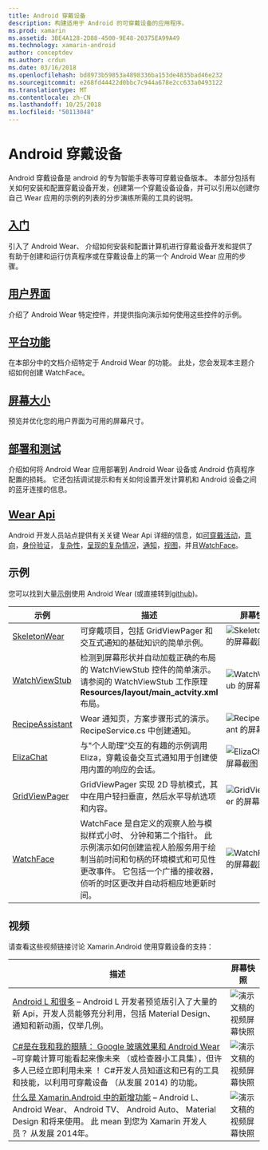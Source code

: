 ```yaml
---
title: Android 穿戴设备
description: 构建适用于 Android 的可穿戴设备的应用程序。
ms.prod: xamarin
ms.assetid: 3BE4A128-2D88-4500-9E48-20375EA99A49
ms.technology: xamarin-android
author: conceptdev
ms.author: crdun
ms.date: 03/16/2018
ms.openlocfilehash: bd8973b59853a4898336ba153de4835bad46e232
ms.sourcegitcommit: e268fd44422d0bbc7c944a678e2cc633a0493122
ms.translationtype: MT
ms.contentlocale: zh-CN
ms.lasthandoff: 10/25/2018
ms.locfileid: "50113048"
---
```

# <a name="android-wear"></a>Android 穿戴设备

Android 穿戴设备是 android 的专为智能手表等可穿戴设备版本。 本部分包括有关如何安装和配置穿戴设备开发，创建第一个穿戴设备设备，并可以引用以创建你自己 Wear 应用的示例的列表的分步演练所需的工具的说明。

##  <a name="getting-startedandroidwearget-startedindexmd"></a>[入门](~/android/wear/get-started/index.md)

引入了 Android Wear、 介绍如何安装和配置计算机进行穿戴设备开发和提供了有助于创建和运行仿真程序或在穿戴设备上的第一个 Android Wear 应用的步骤。

##  <a name="user-interfaceandroidwearuser-interfaceindexmd"></a>[用户界面](~/android/wear/user-interface/index.md)

介绍了 Android Wear 特定控件，并提供指向演示如何使用这些控件的示例。

##  <a name="platform-featuresandroidwearplatformindexmd"></a>[平台功能](~/android/wear/platform/index.md)

在本部分中的文档介绍特定于 Android Wear 的功能。 此处，您会发现本主题介绍如何创建 WatchFace。

##  <a name="screen-sizesandroidwearscreen-sizesmd"></a>[屏幕大小](~/android/wear/screen-sizes.md)

预览并优化您的用户界面为可用的屏幕尺寸。

##  <a name="deployment--testingandroidweardeploy-testindexmd"></a>[部署和测试](~/android/wear/deploy-test/index.md)

介绍如何将 Android Wear 应用部署到 Android Wear 设备或 Android 仿真程序配置的损耗。 它还包括调试提示和有关如何设置开发计算机和 Android 设备之间的蓝牙连接的信息。

##  <a name="wear-apishttpsdeveloperandroidcomreferenceandroidsupportwearable"></a>[Wear Api](https://developer.android.com/reference/android/support/wearable)

Android 开发人员站点提供有关关键 Wear Api 详细的信息，如[可穿戴活动](https://developer.android.com/reference/android/support/wearable/activity/package-summary.html)，[意向](https://developer.android.com/reference/com/google/android/wearable/intent/package-summary.html)，[身份验证](https://developer.android.com/reference/android/support/wearable/authentication/package-summary.html)， [复杂性](https://developer.android.com/reference/android/support/wearable/complications/package-summary.html)，[呈现的复杂情况](https://developer.android.com/reference/android/support/wearable/complications/rendering/package-summary.html)，[通知](https://developer.android.com/reference/android/support/wearable/notifications/package-summary.html)，[视图](https://developer.android.com/reference/android/support/wearable/view/package-summary.html)，并且[WatchFace](https://developer.android.com/reference/android/support/wearable/watchface/package-summary.html)。



## <a name="samples"></a>示例

您可以找到大量[示例](https://developer.xamarin.com/samples/android/Android%20Wear/)使用 Android Wear (或直接转到[github](https://github.com/xamarin/monodroid-samples/tree/master/wear))。 

|示例|描述|屏幕快照|
|--- |--- |--- |
|[SkeletonWear](https://developer.xamarin.com/samples/SkeletonWear/)|可穿戴项目，包括 GridViewPager 和交互式通知的基础知识的简单示例。|![Skeletonwear 的屏幕截图](images/skeleton.png)|
|[WatchViewStub](https://developer.xamarin.com/samples/WatchViewStub/)|检测到屏幕形状并自动加载正确的布局的 WatchViewStub 控件的简单演示。  请参阅的 WatchViewStub 工作原理**Resources/layout/main_actvity.xml**布局。|![WatchViewStub 的屏幕截图](images/watchview.png)|
|[RecipeAssistant](https://developer.xamarin.com/samples/RecipeAssistant/)|Wear 通知页，方案步骤形式的演示。 RecipeService.cs 中创建通知。|![RecipeAssistant 的屏幕截图](images/recipeassist.png)|
|[ElizaChat](https://developer.xamarin.com/samples/ElizaChat/)|与"个人助理"交互的有趣的示例调用 Eliza，穿戴设备交互式通知用于创建使用内置的响应的会话。|![ElizaChat 的屏幕截图](images/eliza.png)|
|[GridViewPager](https://developer.xamarin.com/samples/GridViewPager/)|GridViewPager 实现 2D 导航模式，其中在用户轻扫垂直，然后水平导航选项和内容。|![GridViewPager 的屏幕截图](images/gridviewpager.png)|
|[WatchFace](https://developer.xamarin.com/samples/monodroid/wear/WatchFace)|WatchFace 是自定义的观察人脸与模拟样式小时、 分钟和第二个指针。 此示例演示如何创建监视人脸服务用于绘制当前时间和句柄的环境模式和可见性更改事件。 它包括一个广播的接收器，侦听的时区更改并自动将相应地更新时间。|![WatchFace 的屏幕截图](images/gridviewpager.png)|


##  <a name="videos"></a>视频

请查看这些视频链接讨论 Xamarin.Android 使用穿戴设备的支持：

|描述|屏幕快照|
|--- |--- |
|[Android L 和很多](http://blog.xamarin.com/webinar-recording-android-l-and-so-much-more/) &ndash; Android L 开发者预览版引入了大量的新 Api，开发人员能够充分利用，包括 Material Design、 通知和新动画，仅举几例。|![演示文稿的视频屏幕快照](images/video-android-l.png)|
|[C#是在我和我的眼睛： Google 玻璃效果和 Android Wear](https://www.youtube.com/watch?v=80H8tXByZQc) &ndash;可穿戴计算可能看起来像未来 （或检查器小工具集），但许多人已经立即利用未来 ！ C#开发人员知道这和已有的工具和技能，以利用可穿戴设备 （从发展 2014) 的功能。|![演示文稿的视频屏幕快照](images/video-eyes-ears.png)|
|[什么是 Xamarin.Android 中的新增功能](https://www.youtube.com/watch?v=Gpqc2XZIQfU) &ndash; Android L、 Android Wear、 Android TV、 Android Auto、 Material Design 和将来使用。 此 mean 到您为 Xamarin 开发人员？ 从发展 2014年。|![演示文稿的视频屏幕快照](Images/video-whats-new.png)|


<!--

March 18
http://blog.xamarin.com/android-wear/

August 14
http://blog.xamarin.com/android-l-developer-preview-android-wear-support/

August 27
http://blog.xamarin.com/tips-for-your-first-android-wear-app/

Watch Face
https://github.com/Redth/Xamarin.Wear.WatchFace
-->
